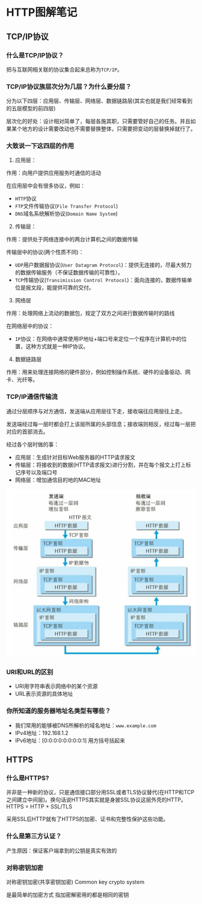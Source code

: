 # HTTP图解笔记

## TCP/IP协议

### 什么是TCP/IP协议？

 把与互联网相关联的协议集合起来总称为`TCP/IP`。



### TCP/IP协议族层次分为几层？为什么要分层？

分为以下四层：应用层、传输层、网络层、数据链路层(其实也就是我们经常看到的五层模型的前四层)

层次化的好处：设计相对简单了，每层各施其职，只需要管好自己的任务。并且如果某个地方的设计需要改动也不需要替换整体，只需要把变动的层替换掉就行了。



### 大致说一下这四层的作用

1. 应用层：

作用：向用户提供应用服务时通信的活动

在应用层中会有很多协议，例如：

- `HTTP`协议
- `FTP`文件传输协议(`File Transfer Protocol`)
- `DNS`域名系统解析协议(`Domain Name System`)

2. 传输层：

作用：提供处于网络连接中的两台计算机之间的数据传输

传输层中的协议(两个性质不同)：

- `UDP`用户数据报协议(`User Datagram Protocol`)：提供无连接的，尽最大努力的数据传输服务（不保证数据传输的可靠性）。
- `TCP`传输协议(`Transimission Control Protocol`)：面向连接的，数据传输单位是报文段，能提供可靠的交付。

3. 网络层

作用：处理网络上流动的数据包，规定了双方之间进行数据传输时的路线

在网络层中的协议：

- `IP`协议：在网络中通常使用IP地址+端口号来定位一个程序在计算机中的位置，这种方式就是一种IP协议。

4. 数据链路层

作用：用来处理连接网络的硬件部分，例如控制操作系统、硬件的设备驱动、网卡、光纤等。



### TCP/IP通信传输流

通过分层顺序与对方通信，发送端从应用层往下走，接收端往应用层往上走。

发送端经过每一层时都会打上该层所属的头部信息；接收端则相反，经过每一层把对应的首部消去。

经过各个层时做的事：

- 应用层：生成针对目标Web服务器的HTTP请求报文
- 传输层：将接收到的数据(HTTP请求报文)进行分割，并在每个报文上打上标记序号以及端口号
- 网络层：增加通信目的地的MAC地址

![](./resource/1.png)



### URI和URL的区别

- URI用字符串表示网络中的某个资源
- URL表示资源的具体地址



### 你所知道的服务器地址名类型有哪些？

- 我们常用的能够被DNS所解析的域名地址：`www.example.com`
- IPv4地址：192.168.1.2
- IPv6地址：[0:0:0:0:0:0:0:0:1] 用方括号括起来



## HTTPS

### 什么是HTTPS?

并非是一种新的协议，只是通信接口部分用SSL或者TLS协议替代(在HTTP和TCP之间建立中间层)。换句话说HTTPS其实就是身披SSL协议这层外壳的HTTP。
HTTPS = HTTP + SSL/TLS

采用SSL后HTTP就有了HTTPS的加密、证书和完整性保护这些功能。



### 什么是第三方认证？

产生原因：保证客户端拿到的公钥是真实有效的



### 对称密钥加密

对称密钥加密(共享密钥加密)
Common key crypto system

是最简单的加密方式
指加密解密用的都是相同的密钥



